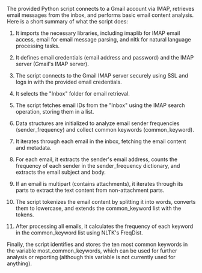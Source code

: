 The provided Python script connects to a Gmail account via IMAP, retrieves email messages from the inbox, and performs basic email content analysis. Here is a short summary of what the script does:

1. It imports the necessary libraries, including imaplib for IMAP email access, email for email message parsing, and nltk for natural language processing tasks.

2. It defines email credentials (email address and password) and the IMAP server (Gmail's IMAP server).

3. The script connects to the Gmail IMAP server securely using SSL and logs in with the provided email credentials.

4. It selects the "Inbox" folder for email retrieval.

5. The script fetches email IDs from the "Inbox" using the IMAP search operation, storing them in a list.

6. Data structures are initialized to analyze email sender frequencies (sender_frequency) and collect common keywords (common_keyword).

7. It iterates through each email in the inbox, fetching the email content and metadata.

8. For each email, it extracts the sender's email address, counts the frequency of each sender in the sender_frequency dictionary, and extracts the email subject and body.

9. If an email is multipart (contains attachments), it iterates through its parts to extract the text content from non-attachment parts.

10. The script tokenizes the email content by splitting it into words, converts them to lowercase, and extends the common_keyword list with the tokens.

11. After processing all emails, it calculates the frequency of each keyword in the common_keyword list using NLTK's FreqDist.

Finally, the script identifies and stores the ten most common keywords in the variable most_common_keywords, which can be used for further analysis or reporting (although this variable is not currently used for anything).